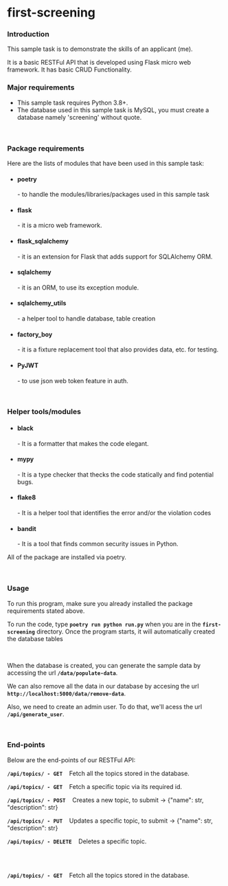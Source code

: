 # first-screening

<h3>Introduction</h3>
<p>This sample task is to demonstrate the skills of an applicant (me).</p>
<p>It is a basic RESTFul API that is developed using Flask micro web framework. It has basic CRUD Functionality.</p>

<h3>Major requirements</h3>
<ul>
  <li>This sample task requires Python 3.8+.</li>
  <li>The database used in this sample task is MySQL, you must create a database namely 'screening' without quote.</li>
</ul>


<br/>
<h3>Package requirements</h3>
<p>Here are the lists of modules that have been used in this sample task:</p>
<ul>
  <li><h4>poetry</h4> - to handle the modules/libraries/packages used in this sample task</li>
  <li><h4>flask</h4> - it is a micro web framework.</li>
  <li><h4>flask_sqlalchemy</h4> - it is an extension for Flask that adds support for SQLAlchemy ORM.</li>
  <li><h4>sqlalchemy</h4> - it is an ORM, to use its exception module.</li>
  <li><h4>sqlalchemy_utils</h4> - a helper tool to handle database, table creation</li>
  <li><h4>factory_boy</h4> - it is a fixture replacement tool that also provides data, etc. for testing.</li>
  <li><h4>PyJWT</h4> - to use json web token feature in auth.</li>
</ul>

<br/>
<h3>Helper tools/modules</h3>
<ul>
  <li><h4>black</h4> - It is a formatter that makes the code elegant.</li>
  <li><h4>mypy</h4> - It is a type checker that thecks the code statically and find potential bugs.</li>
  <li><h4>flake8</h4> - It is a helper tool that identifies the error and/or the violation codes </li>
  <li><h4>bandit</h4> - It is a tool that finds common security issues in Python.</li>
</ul>
<p>All of the package are installed via poetry.</p>
<br/>
<h3>Usage</h3>
<p>To run this program, make sure you already installed the package requirements stated above.</p>
<p>To run the code, type <strong><code>poetry run python run.py</code></strong> when you are in the <strong><code>first-screening</code></strong> directory. Once the program starts, it will automatically created the database tables</p>
<br/>
<p>When the database is created, you can generate the sample data by accessing the url <strong><code>/data/populate-data</code></strong>.</p>
<p>We can also remove all the data in our database by accesing the url <strong><code>http://localhost:5000/data/remove-data</code></strong>.</p> 
<p>Also, we need to create an admin user. To do that, we'll acess the url <strong><code>/api/generate_user</code></strong>.</p>

<br/>
<h3>End-points</h3>
<p>Below are the end-points of our RESTFul API:</p>
<p><strong><code>/api/topics/ - GET</code></strong>&nbsp;&nbsp;&nbsp;&nbsp;Fetch all the topics stored in the database.</p>
<p><strong><code>/api/topics/<name_id:str> - GET</code></strong>&nbsp;&nbsp;&nbsp;&nbsp;Fetch a specific topic via its required id.</p>
<p><strong><code>/api/topics/ - POST</code></strong>&nbsp;&nbsp;&nbsp;&nbsp;Creates a new topic, to submit -> {"name": str, "description": str}</p>
<p><strong><code>/api/topics/<name_id:str> - PUT</code></strong>&nbsp;&nbsp;&nbsp;&nbsp;Updates a specific topic, to submit -> {"name": str, "description": str}</p>
<p><strong><code>/api/topics/<name_id:str> - DELETE</code></strong>&nbsp;&nbsp;&nbsp;&nbsp;Deletes a specific topic.</p>
 <br/>
 <br/>
 <p><strong><code>/api/topics/ - GET</code></strong>&nbsp;&nbsp;&nbsp;&nbsp;Fetch all the topics stored in the database.</p>
  
